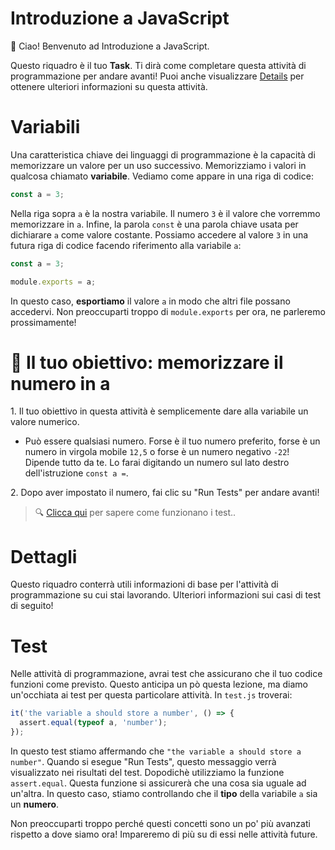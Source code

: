 # Introduzione a JavaScript

👋 Ciao! Benvenuto ad Introduzione a JavaScript.

Questo riquadro è il tuo **Task**. Ti dirà come completare questa attività di programmazione per andare avanti! Puoi anche visualizzare [Details](https://university.alchemy.com/course/js/sc/5d7aa2fb09d5ed335cbf08f1/stage/5d7aa31009d5ed335cbf08f2?tab=details) per ottenere ulteriori informazioni su questa attività.

# Variabili

Una caratteristica chiave dei linguaggi di programmazione è la capacità di memorizzare un valore per un uso successivo. Memorizziamo i valori in qualcosa chiamato **variabile**. Vediamo come appare in una riga di codice:

```js
const a = 3;
```

Nella riga sopra `a` è la nostra variabile. Il numero `3` è il valore che vorremmo memorizzare in `a`. Infine, la parola `const` è una parola chiave usata per dichiarare `a` come valore costante. Possiamo accedere al valore `3` in una futura riga di codice facendo riferimento alla variabile `a`:

```js
const a = 3;

module.exports = a;
```

In questo caso, **esportiamo** il valore `a` in modo che altri file possano accedervi. Non preoccuparti troppo di `module.exports` per ora, ne parleremo prossimamente!

# 🏁 Il tuo obiettivo: memorizzare il numero in a

1\. Il tuo obiettivo in questa attività è semplicemente dare alla variabile un valore numerico.

- Può essere qualsiasi numero. Forse è il tuo numero preferito, forse è un numero in virgola mobile `12,5` o forse è un numero negativo `-22`! Dipende tutto da te. Lo farai digitando un numero sul lato destro dell'istruzione `const a =`.

2\. Dopo aver impostato il numero, fai clic su "Run Tests" per andare avanti!

> 🔍 [Clicca qui](https://university.alchemy.com/course/js/sc/5d7aa2fb09d5ed335cbf08f1/stage/5d7aa31009d5ed335cbf08f2?tab=details&scroll=test%20cases) per sapere come funzionano i test..

# Dettagli

Questo riquadro conterrà utili informazioni di base per l'attività di programmazione su cui stai lavorando. Ulteriori informazioni sui casi di test di seguito!

# Test

Nelle attività di programmazione, avrai test che assicurano che il tuo codice funzioni come previsto. Questo anticipa un pò questa lezione, ma diamo un'occhiata ai test per questa particolare attività. In `test.js` troverai:

```js
it('the variable a should store a number', () => {
  assert.equal(typeof a, 'number');
});
```

In questo test stiamo affermando che `"the variable a should store a number"`. Quando si esegue "Run Tests", questo messaggio verrà visualizzato nei risultati del test. Dopodichè utilizziamo la funzione `assert.equal`. Questa funzione si assicurerà che una cosa sia uguale ad un'altra. In questo caso, stiamo controllando che il **tipo** della variabile `a` sia un **numero**.

Non preoccuparti troppo perché questi concetti sono un po' più avanzati rispetto a dove siamo ora! Impareremo di più su di essi nelle attività future.
